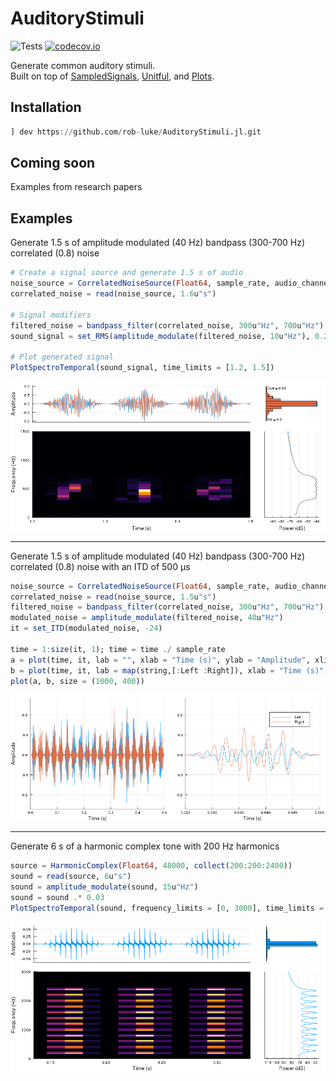 # AuditoryStimuli

![Tests](https://github.com/rob-luke/AuditoryStimuli.jl/workflows/Tests/badge.svg)
[![codecov.io](http://codecov.io/github/rob-luke/AuditoryStimuli.jl/coverage.svg?branch=master)](http://codecov.io/github/rob-luke/AuditoryStimuli.jl?branch=master)

Generate common auditory stimuli.  
Built on top of [SampledSignals](https://github.com/JuliaAudio/SampledSignals.jl), [Unitful](https://github.com/ajkeller34/Unitful.jl), and [Plots](https://github.com/JuliaPlots/Plots.jl).

## Installation

```julia
] dev https://github.com/rob-luke/AuditoryStimuli.jl.git
```


## Coming soon

Examples from research papers


## Examples

Generate 1.5 s of amplitude modulated (40 Hz) bandpass (300-700 Hz) correlated (0.8) noise 

```julia
# Create a signal source and generate 1.5 s of audio
noise_source = CorrelatedNoiseSource(Float64, sample_rate, audio_channels, 0.3, 0.8)
correlated_noise = read(noise_source, 1.6u"s")

# Signal modifiers
filtered_noise = bandpass_filter(correlated_noise, 300u"Hz", 700u"Hz")
sound_signal = set_RMS(amplitude_modulate(filtered_noise, 10u"Hz"), 0.2)

# Plot generated signal
PlotSpectroTemporal(sound_signal, time_limits = [1.2, 1.5])
```

![am_itd](examples/eg2.png)

----------------------------------------------------------------------------

Generate 1.5 s of amplitude modulated (40 Hz) bandpass (300-700 Hz) correlated (0.8) noise with an ITD of 500 μs


```julia
noise_source = CorrelatedNoiseSource(Float64, sample_rate, audio_channels, 0.3, 0.8)
correlated_noise = read(noise_source, 1.5u"s")
filtered_noise = bandpass_filter(correlated_noise, 300u"Hz", 700u"Hz")
modulated_noise = amplitude_modulate(filtered_noise, 40u"Hz")
it = set_ITD(modulated_noise, -24)

time = 1:size(it, 1); time = time ./ sample_rate
a = plot(time, it, lab = "", xlab = "Time (s)", ylab = "Amplitude", xlims = (0.0, 0.5))
b = plot(time, it, lab = map(string,[:Left :Right]), xlab = "Time (s)", ylab = "", xlims = (0.025, 0.05))
plot(a, b, size = (1000, 400))
```

![am_itd](examples/am_itd.png)


---------------------------------------------------------------------------------

Generate 6 s of a harmonic complex tone with 200 Hz harmonics

```julia
source = HarmonicComplex(Float64, 48000, collect(200:200:2400))
sound = read(source, 6u"s")
sound = amplitude_modulate(sound, 15u"Hz")
sound = sound .* 0.03
PlotSpectroTemporal(sound, frequency_limits = [0, 3000], time_limits = [0.135, 0.33], amplitude_limits = [-0.6, 0.6])
```


![HC](examples/harmonic-complex.png)
